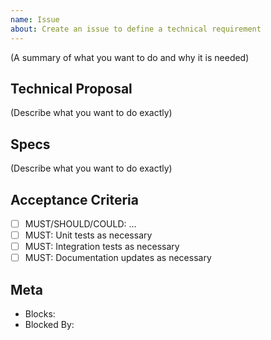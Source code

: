 ```yaml
---
name: Issue
about: Create an issue to define a technical requirement
---
```

(A summary of what you want to do and why it is needed)

## Technical Proposal

(Describe what you want to do exactly)

## Specs

(Describe what you want to do exactly)

## Acceptance Criteria

- [ ] MUST/SHOULD/COULD: …
- [ ] MUST: Unit tests as necessary
- [ ] MUST: Integration tests as necessary
- [ ] MUST: Documentation updates as necessary

## Meta

- Blocks:
- Blocked By:
